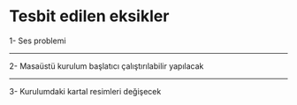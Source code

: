 # Tesbit edilen eksikler

1- Ses problemi

----------------------------------

2- Masaüstü kurulum başlatıcı çalıştırılabilir yapılacak

----------------------------------

3- Kurulumdaki kartal resimleri değişecek
